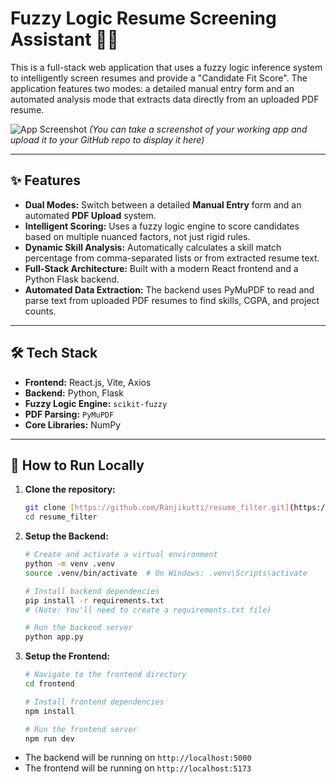 # Fuzzy Logic Resume Screening Assistant 📄🧠

This is a full-stack web application that uses a fuzzy logic inference system to intelligently screen resumes and provide a "Candidate Fit Score". The application features two modes: a detailed manual entry form and an automated analysis mode that extracts data directly from an uploaded PDF resume.

![App Screenshot](URL_TO_YOUR_SCREENSHOT_IMAGE)
*(You can take a screenshot of your working app and upload it to your GitHub repo to display it here)*

---

## ✨ Features

- **Dual Modes:** Switch between a detailed **Manual Entry** form and an automated **PDF Upload** system.
- **Intelligent Scoring:** Uses a fuzzy logic engine to score candidates based on multiple nuanced factors, not just rigid rules.
- **Dynamic Skill Analysis:** Automatically calculates a skill match percentage from comma-separated lists or from extracted resume text.
- **Full-Stack Architecture:** Built with a modern React frontend and a Python Flask backend.
- **Automated Data Extraction:** The backend uses PyMuPDF to read and parse text from uploaded PDF resumes to find skills, CGPA, and project counts.

---

## 🛠️ Tech Stack

- **Frontend:** React.js, Vite, Axios
- **Backend:** Python, Flask
- **Fuzzy Logic Engine:** `scikit-fuzzy`
- **PDF Parsing:** `PyMuPDF`
- **Core Libraries:** NumPy

---

## 🚀 How to Run Locally

1.  **Clone the repository:**
    ```bash
    git clone [https://github.com/Ranjikutti/resume_filter.git](https://github.com/Ranjikutti/resume_filter.git)
    cd resume_filter
    ```

2.  **Setup the Backend:**
    ```bash
    # Create and activate a virtual environment
    python -m venv .venv
    source .venv/bin/activate  # On Windows: .venv\Scripts\activate

    # Install backend dependencies
    pip install -r requirements.txt 
    # (Note: You'll need to create a requirements.txt file)

    # Run the backend server
    python app.py
    ```

3.  **Setup the Frontend:**
    ```bash
    # Navigate to the frontend directory
    cd frontend

    # Install frontend dependencies
    npm install

    # Run the frontend server
    npm run dev
    ```
- The backend will be running on `http://localhost:5000`
- The frontend will be running on `http://localhost:5173`